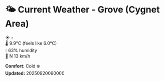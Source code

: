 # 🌤️ Current Weather - Grove (Cygnet Area)

☀️ **-**  
🌡️ 9.9°C (feels like 6.0°C)  
💧 63% humidity  
💨 N 13 km/h  

**Comfort:** Cold ❄️  
**Updated:** 20250920090000
